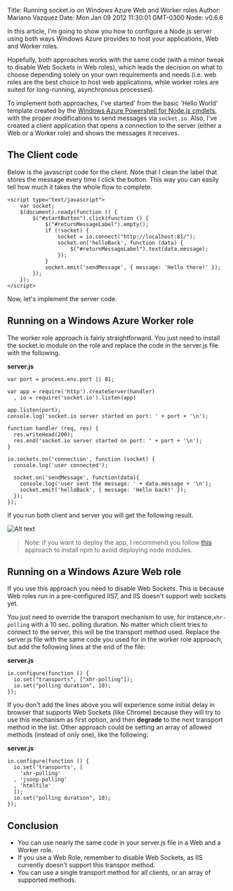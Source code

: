 Title: Running socket.io on Windows Azure Web and Worker roles
Author: Mariano Vazquez
Date: Mon Jan 09 2012 11:30:01 GMT-0300
Node: v0.6.6

In this article, I'm going to show you how to configure a Node.js server using both ways Windows Azure provides to host your applications, Web and Worker roles. 

Hopefully, both approaches works with the same code (with a minor tweak to disable Web Sockets in Web roles), which leads the decision on what to choose depending solely on your own requirements and needs (i.e. web roles are the best choice to host web applications, while worker roles are suited for long-running, asynchronous processes).

To implement both approaches, I've started' from the basic 'Hello World' template created by the [Windows Azure Powershell for Node.js cmdlets](https://www.windowsazure.com/en-us/develop/nodejs/), with the proper modifications to send messages via `socket.io`. Also, I've created a client application that opens a connection to the server (either a Web or a Worker role) and shows the messages it receives.

## The Client code

Below is the javascript code for the client. Note that I clean the label that stores the message every time I click the button. This way you can easily tell how much it takes the whole flow to complete.

	<script type="text/javascript">
        var socket;
        $(document).ready(function () {
            $("#startButton").click(function () {
                $("#returnMessageLabel").empty();
                if (!socket) {
                    socket = io.connect("http://localhost:81/");
                    socket.on('helloBack', function (data) {
                        $("#returnMessageLabel").text(data.message);
                    });
                }
                socket.emit('sendMessage', { message: 'Hello there!' });
            });
        });  
    </script>

Now, let's implement the server code.

## Running on a Windows Azure Worker role

The worker role approach is fairly straightforward. You just need to install the socket.io module on the role and replace the code in the server.js file with the following.


**server.js**

	var port = process.env.port || 81;

	var app = require('http').createServer(handler)
	  , io = require('socket.io').listen(app)

	app.listen(port);
	console.log('socket.io server started on port: ' + port + '\n');

	function handler (req, res) {
	  res.writeHead(200);
	  res.end('socket.io server started on port: ' + port + '\n');
	}

	io.sockets.on('connection', function (socket) {
	  console.log('user connected');
	  
	  socket.on('sendMessage', function(data){
		console.log('user sent the message: ' + data.message + '\n');
		socket.emit('helloBack', { message: 'Hello back!' });
	  });
	});

If you run both client and server you will get the following result.

![Alt text](https://github.com/nanovazquez/nodeonazure-blog/blob/master/articles/running-socket-io-on-windows-azure-web-and-worker-roles/client-on-worker.png?raw=true "Hello World sample using Worker Role as Server")


> Note: if you want to deploy the app, I recommend you follow [this](http://nodeblog.cloudapp.net/startup-task-to-run-npm-in-azure) approach to install npm to avoid deploying node modules.

## Running on a Windows Azure Web role

If you use this approach you need to disable Web Sockets. This is because Web roles run in a pre-configured IIS7, and IIS doesn't support web sockets yet. 

You just need to override the transport mechanism to use, for instance,`xhr-polling` with a 10 sec. polling duration. No matter which client tries to connect to the server, this will be the transport method used. Replace the server.js file with the same code you used for in the worker role approach, but add the following lines at the end of the file:

**server.js**

	io.configure(function () { 
	  io.set("transports", ["xhr-polling"]); 
	  io.set("polling duration", 10); 
	});

If you don't add the lines above you will experience some initial delay in browser that supports Web Sockets (like Chrome) because they will try to use this mechanism as first option, and then **degrade** to the next transport method in the list. Other approach could be setting an array of allowed methods (instead of only one), like the following:

**server.js**

	io.configure(function () { 
	  io.set('transports', [
	  	'xhr-polling'
	  , 'jsonp-polling'
	  , 'htmlfile'
	  ]);
	  io.set("polling duration", 10); 
	});

## Conclusion

* You can use nearly the same code in your server.js file in a Web and a Worker role.
* If you use a Web Role, remember to disable Web Sockets, as IIS currently doesn't support this transpor method.
* You can use a single transport method for all clients, or an array of supported methods.


